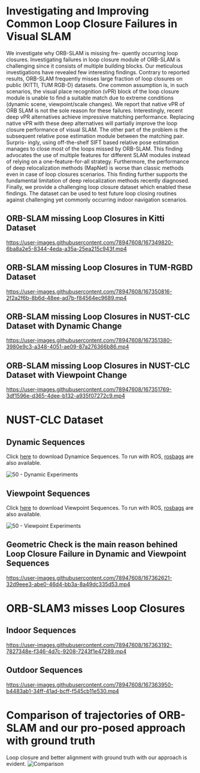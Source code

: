 # Investigating and Improving Common Loop Closure Failures in Visual SLAM
We investigate why ORB-SLAM is missing fre- quently occurring loop closures. Investigating failures in loop  closure module of ORB-SLAM is challenging since it consists of multiple building blocks. Our meticulous investigations have revealed few interesting findings. Contrary to reported results, ORB-SLAM frequently misses large fraction of loop closures on public (KITTI, TUM RGB-D) datasets. One common assumption is, in such scenarios, the visual place recognition (vPR) block of the loop closure module is unable to find a suitable match due to extreme conditions (dynamic scene, viewpoint/scale changes). We report that native vPR of ORB SLAM is not the sole reason for these failures. Interestingly, recent deep vPR alternatives achieve impressive matching performance. Replacing native vPR with these deep alternatives will partially improve the loop closure performance of visual SLAM. The other part of the problem is the subsequent relative  pose estimation module between the matching pair. Surpris- ingly, using off-the-shelf SIFT based relative pose estimation  manages to close most of the loops missed by ORB-SLAM. This finding advocates the use of multiple features for different SLAM modules instead of relying on a one-feature-for-all strategy. Furthermore, the performance of deep relocalization methods (MapNet) is worse than classic methods even in case of loop closures scenarios. This finding further supports the fundamental limitation of deep relocalization methods recently diagnosed. Finally, we provide a challenging loop closure dataset which enabled these findings. The dataset can be used to test future loop closing routines against challenging yet commonly occurring indoor navigation scenarios.

## ORB-SLAM missing Loop Closures in Kitti Dataset
https://user-images.githubusercontent.com/78947608/167349820-6ba8a2e5-8344-4eda-a35a-25ea215c943f.mp4

## ORB-SLAM missing Loop Closures in TUM-RGBD Dataset
https://user-images.githubusercontent.com/78947608/167350816-2f2a2f6b-8b6d-48ee-ad7b-f84564ec9689.mp4

## ORB-SLAM missing Loop Closures in NUST-CLC Dataset with Dynamic Change
https://user-images.githubusercontent.com/78947608/167351380-3980e9c3-a348-4051-ae09-87a276366b86.mp4

## ORB-SLAM missing Loop Closures in NUST-CLC Dataset with Viewpoint Change
https://user-images.githubusercontent.com/78947608/167351769-3df1596e-d365-4dee-b132-a935f07272c9.mp4


# NUST-CLC Dataset
## Dynamic Sequences
Click [here](https://drive.google.com/drive/folders/1-4cPT6h8jgzjqVbbZInyp3XrXTaWNxBD?usp=sharing) to download Dynamice Sequences. To run with ROS, [rosbags](https://drive.google.com/drive/folders/1kaQB88lQgl7aUKUm0CVUlgg-bJI9Oda0?usp=sharing) are also available.

![50 - Dynamic Experiments](https://user-images.githubusercontent.com/78947608/167354052-be84e537-b1de-489a-ad14-66e3c5716653.jpg)

## Viewpoint Sequences
Click [here](https://drive.google.com/drive/folders/11bOqQBHUmLUUMoB6JfUlBQz8VKaIvWkL?usp=sharing) to download Viewpoint Sequences. To run with ROS, [rosbags](https://drive.google.com/drive/folders/1rt6WpCodpaPnXxQijNK9vOodPPHttQZx?usp=sharing) are also available. 

![50 - Viewpoint Experiments](https://user-images.githubusercontent.com/78947608/167355509-c94b5b28-68fa-4705-9093-c35a40f2dad5.jpg)

## Geometric Check is the main reason behined Loop Closure Failure in Dynamic and Viewpoint Sequences

https://user-images.githubusercontent.com/78947608/167362621-32d9eee3-abe0-46d4-bb3a-8a49dc335d53.mp4


# ORB-SLAM3 misses Loop Closures 

## Indoor Sequences 

https://user-images.githubusercontent.com/78947608/167363192-7827348e-f346-4d7c-9208-7243f1e47289.mp4

## Outdoor Sequences 

https://user-images.githubusercontent.com/78947608/167363950-b4483ab1-34ff-41ad-bcff-f545cb11e530.mp4


# Comparison of trajectories of ORB-SLAM and our pro-posed approach with ground truth

Loop closure and better alignment with ground truth with our approach is evident.
![Comparison](https://user-images.githubusercontent.com/78947608/167364467-c16e9c5c-c712-4a65-9321-2b30e6d79adb.png)




